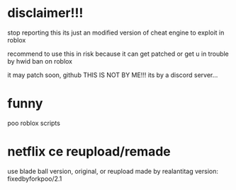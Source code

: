 # disclaimer!!!
stop reporting this its just an modified version of cheat engine to exploit in roblox

recommend to use this in risk because it can get patched or get u in trouble by hwid ban on roblox

it may patch soon, github THIS IS NOT BY ME!!! its by a discord server...

# funny
poo roblox scripts

# netflix ce reupload/remade
use blade ball version, original, or reupload
made by realantitag
version: fixedbyforkpoo/2.1
